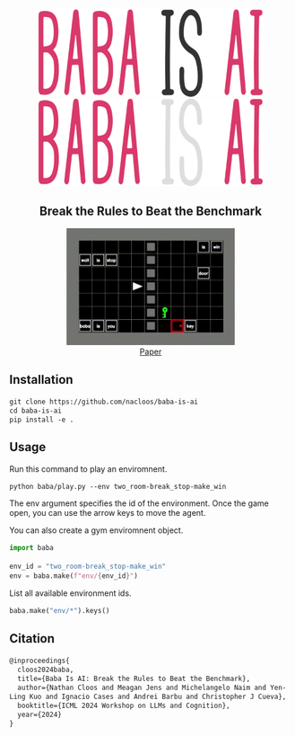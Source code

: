<div align="center">

<img src="static\logo.png#gh-light-mode-only" width="400">
<img src="static\logo_dark.png#gh-dark-mode-only" width="400">

<h2>Break the Rules to Beat the Benchmark</h2>

</div>

<div align="center">
<img src="static\demo.gif" width="300">
</div>
<div align="center">
 <a href="https://arxiv.org/pdf/2407.13729">Paper</a> 
</div>


## Installation
```
git clone https://github.com/nacloos/baba-is-ai
cd baba-is-ai
pip install -e .
```

## Usage
Run this command to play an enviromnent.
```
python baba/play.py --env two_room-break_stop-make_win
```
The env argument specifies the id of the environment. Once the game open, you can use the arrow keys to move the agent.

You can also create a gym enviromnent object.
```python
import baba

env_id = "two_room-break_stop-make_win"
env = baba.make(f"env/{env_id}")
```

List all available environment ids.
```python
baba.make("env/*").keys()
```

## Citation

```
@inproceedings{
  cloos2024baba,
  title={Baba Is AI: Break the Rules to Beat the Benchmark},
  author={Nathan Cloos and Meagan Jens and Michelangelo Naim and Yen-Ling Kuo and Ignacio Cases and Andrei Barbu and Christopher J Cueva},
  booktitle={ICML 2024 Workshop on LLMs and Cognition},
  year={2024}
}
```
